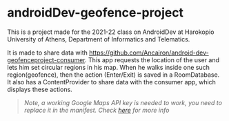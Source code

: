# androidDev-geofence-project
This is a project made for the 2021-22 class on AndroidDev at Harokopio University of Athens, Department of Informatics and Telematics.

It is made to share data with https://github.com/Ancairon/android-dev-geofenceproject-consumer.
This app requests the location of the user and lets him set circular regions in his map. When he walks inside one such region(geofence),
then the action (Enter/Exit) is saved in a RoomDatabase. It also has a ContentProvider to share data with the consumer app, which displays these actions. 

> *Note, a working Google Maps API key is needed to work, you need to replace it in the manifest. Check [here](https://console.cloud.google.com/) for more info*
